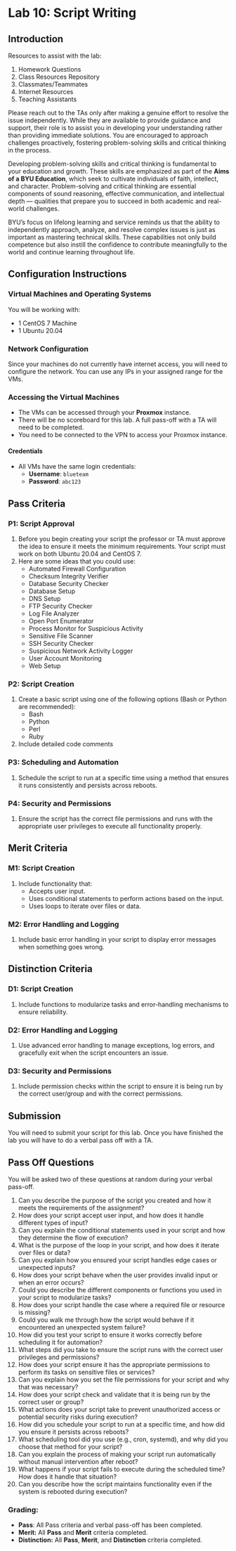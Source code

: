 # Lab 10: Script Writing

## Introduction


Resources to assist with the lab:  
1. Homework Questions  
1. Class Resources Repository 
1. Classmates/Teammates  
1. Internet Resources
1. Teaching Assistants  

Please reach out to the TAs only after making a genuine effort to resolve the issue independently. While they are available to provide guidance and support, their role is to assist you in developing your understanding rather than providing immediate solutions. You are encouraged to approach challenges proactively, fostering problem-solving skills and critical thinking in the process.

Developing problem-solving skills and critical thinking is fundamental to your education and growth. These skills are emphasized as part of the **Aims of a BYU Education**, which seek to cultivate individuals of faith, intellect, and character. Problem-solving and critical thinking are essential components of sound reasoning, effective communication, and intellectual depth — qualities that prepare you to succeed in both academic and real-world challenges.  

BYU’s focus on lifelong learning and service reminds us that the ability to independently approach, analyze, and resolve complex issues is just as important as mastering technical skills. These capabilities not only build competence but also instill the confidence to contribute meaningfully to the world and continue learning throughout life.  

## Configuration Instructions

### Virtual Machines and Operating Systems
You will be working with:  
  - 1 CentOS 7 Machine
  - 1 Ubuntu 20.04

### Network Configuration
Since your machines do not currently have internet access, you will need to configure the network. You can use any IPs in your assigned range for the VMs.

### **Accessing the Virtual Machines**  
- The VMs can be accessed through your **Proxmox** instance.  
- There will be no scoreboard for this lab. A full pass-off with a TA will need to be completed. 
- You need to be connected to the VPN to access your Proxmox instance.

#### **Credentials**  
- All VMs have the same login credentials:  
  - **Username**: `blueteam`  
  - **Password**: `abc123`  

## Pass Criteria

### P1: Script Approval

1. Before you begin creating your script the professor or TA must approve the idea to ensure it meets the minimum requirements. Your script must work on both Ubuntu 20.04 and CentOS 7. 
1. Here are some ideas that you could use:
    - Automated Firewall Configuration  
    - Checksum Integrity Verifier  
    - Database Security Checker  
    - Database Setup  
    - DNS Setup  
    - FTP Security Checker  
    - Log File Analyzer  
    - Open Port Enumerator  
    - Process Monitor for Suspicious Activity  
    - Sensitive File Scanner  
    - SSH Security Checker  
    - Suspicious Network Activity Logger  
    - User Account Monitoring  
    - Web Setup  

### P2: Script Creation

1. Create a basic script using one of the following options (Bash or Python are recommended):
    - Bash
    - Python
    - Perl
    - Ruby
1. Include detailed code comments

### P3: Scheduling and Automation

1. Schedule the script to run at a specific time using a method that ensures it runs consistently and persists across reboots.

### P4: Security and Permissions

1. Ensure the script has the correct file permissions and runs with the appropriate user privileges to execute all functionality properly.  


## Merit Criteria

### M1: Script Creation

1. Include functionality that:
    - Accepts user input.
    - Uses conditional statements to perform actions based on the input.
    - Uses loops to iterate over files or data.

### M2: Error Handling and Logging

1. Include basic error handling in your script to display error messages when something goes wrong.


## Distinction Criteria

### D1: Script Creation

1. Include functions to modularize tasks and error-handling mechanisms to ensure reliability.

### D2: Error Handling and Logging

1. Use advanced error handling to manage exceptions, log errors, and gracefully exit when the script encounters an issue.

### D3: Security and Permissions

1. Include permission checks within the script to ensure it is being run by the correct user/group and with the correct permissions.

## Submission
You will need to submit your script for this lab. Once you have finished the lab you will have to do a verbal pass off with a TA.

## Pass Off Questions

You will be asked two of these questions at random during your verbal pass-off. 

1. Can you describe the purpose of the script you created and how it meets the requirements of the assignment?
1. How does your script accept user input, and how does it handle different types of input?
1. Can you explain the conditional statements used in your script and how they determine the flow of execution?
1. What is the purpose of the loop in your script, and how does it iterate over files or data?
1. Can you explain how you ensured your script handles edge cases or unexpected inputs?
1. How does your script behave when the user provides invalid input or when an error occurs?
1. Could you describe the different components or functions you used in your script to modularize tasks?
1. How does your script handle the case where a required file or resource is missing?
1. Could you walk me through how the script would behave if it encountered an unexpected system failure?
1. How did you test your script to ensure it works correctly before scheduling it for automation?
1. What steps did you take to ensure the script runs with the correct user privileges and permissions?
1. How does your script ensure it has the appropriate permissions to perform its tasks on sensitive files or services?
1. Can you explain how you set the file permissions for your script and why that was necessary?
1. How does your script check and validate that it is being run by the correct user or group?
1. What actions does your script take to prevent unauthorized access or potential security risks during execution?
1. How did you schedule your script to run at a specific time, and how did you ensure it persists across reboots?
1. What scheduling tool did you use (e.g., cron, systemd), and why did you choose that method for your script?
1. Can you explain the process of making your script run automatically without manual intervention after reboot?
1. What happens if your script fails to execute during the scheduled time? How does it handle that situation?
1. Can you describe how the script maintains functionality even if the system is rebooted during execution?



### Grading:
- **Pass**: All Pass criteria and verbal pass-off has been completed.
- **Merit:** All **Pass** and **Merit** criteria completed.
- **Distinction:** All **Pass**, **Merit**, and **Distinction** criteria completed.